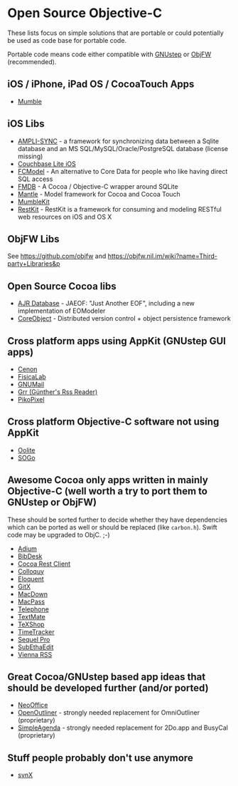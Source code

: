 # Open Source Objective-C

These lists focus on simple solutions that are portable or could potentially be used as code base for portable code.

Portable code means code either compatible with [GNUstep](https://github.com/gnustep/) or [ObjFW](https://github.com/objfw/) (recommended).

## iOS / iPhone, iPad OS / CocoaTouch Apps

- [Mumble](https://github.com/mumble-voip/mumble-iphoneos)

## iOS Libs

- [AMPLI-SYNC](https://github.com/sqlite-sync/SQLite-sync.com/tree/master) - a framework for synchronizing data between a Sqlite database and an MS SQL/MySQL/Oracle/PostgreSQL database (license missing)
- [Couchbase Lite iOS](https://github.com/couchbase/couchbase-lite-ios)
- [FCModel](https://github.com/marcoarment/FCModel) - An alternative to Core Data for people who like having direct SQL access
- [FMDB](https://github.com/ccgus/fmdb) - A Cocoa / Objective-C wrapper around SQLite
- [Mantle](https://github.com/Mantle/Mantle) - Model framework for Cocoa and Cocoa Touch
- [MumbleKit](https://github.com/mumble-voip/mumblekit)
- [RestKit](https://github.com/RestKit/RestKit) - RestKit is a framework for consuming and modeling RESTful web resources on iOS and OS X 

## ObjFW Libs

See https://github.com/objfw and https://objfw.nil.im/wiki?name=Third-party+Libraries&p

## Open Source Cocoa libs

- [AJR Database](https://github.com/tdmartin102/ajrdatabase) - JAEOF: "Just Another EOF", including a new implementation of EOModeler
- [CoreObject](https://github.com/etoile/CoreObject) - Distributed version control + object persistence framework

## Cross platform apps using AppKit (GNUstep GUI apps)

- [Cenon](http://www.cenon.info/)
- [FisicaLab](https://www.gnu.org/software/fisicalab/)
- [GNUMail](http://www.nongnu.org/gnustep-nonfsf/gnumail/index.html)
- [Grr (Günther's Rss Reader)](http://www.nongnu.org/gap/grr/index.html)
- [PikoPixel](http://twilightedge.com/mac/pikopixel/)

## Cross platform Objective-C software not using AppKit

- [Oolite](https://github.com/OoliteProject/oolite)
- [SOGo](https://github.com/inverse-inc/sogo)

## Awesome Cocoa only apps written in mainly Objective-C (well worth a try to port them to GNUstep or ObjFW)

These should be sorted further to decide whether they have dependencies which can be ported as well or should be replaced (like `carbon.h`). Swift code may be upgraded to ObjC. ;-)

- [Adium](https://github.com/adium/adium)
- [BibDesk](https://bibdesk.sourceforge.io/)
- [Cocoa Rest Client](https://github.com/mmattozzi/cocoa-rest-client)
- [Colloquy](https://github.com/colloquy/colloquy)
- [Eloquent](https://github.com/mdbergmann/Eloquent)
- [GitX](https://github.com/rowanj/gitx)
- [MacDown](https://github.com/MacDownApp/macdown)
- [MacPass](https://github.com/MacPass/MacPass)
- [Telephone](https://github.com/64characters/Telephone)
- [TextMate](https://github.com/textmate/textmate)
- [TeXShop](https://pages.uoregon.edu/koch/texshop/)
- [TimeTracker](https://github.com/Letterus/app-time-tracker)
- [Sequel Pro](https://github.com/sequelpro/sequelpro)
- [SubEthaEdit](https://github.com/subethaedit/SubEthaEdit)
- [Vienna RSS](https://github.com/ViennaRSS/vienna-rss)


## Great Cocoa/GNUstep based app ideas that should be developed further (and/or ported)

- [NeoOffice](https://github.com/neooffice/NeoOffice)
- [OpenOutliner](https://github.com/davidchisnall/OpenOutliner) - strongly needed replacement for OmniOutliner (proprietary)
- [SimpleAgenda](https://github.com/poroussel/simpleagenda) - strongly needed replacement for 2Do.app and BusyCal (proprietary)


## Stuff people probably don't use anymore

- [svnX](https://github.com/grimmer0125/svnX)
